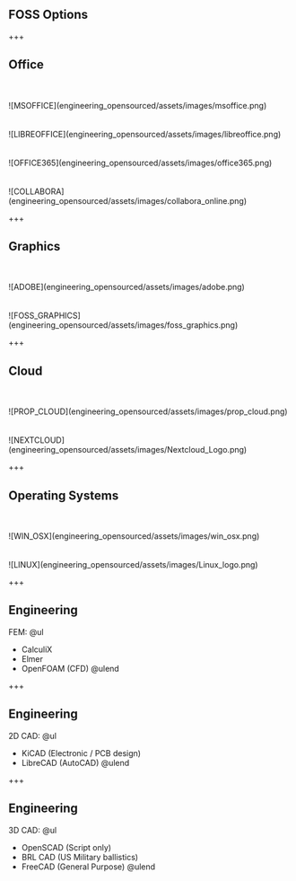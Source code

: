 [/]: # "what_open_source_engineering"

## FOSS Options

+++

## Office

<div class="left-50">
<br><br>
![MSOFFICE](engineering_opensourced/assets/images/msoffice.png)
</div>

<div class="right-50">
<br><br>
![LIBREOFFICE](engineering_opensourced/assets/images/libreoffice.png)
</div>

<div class="left-50">
<br><br>
![OFFICE365](engineering_opensourced/assets/images/office365.png)
</div>

<div class="right-50">
<br><br>
![COLLABORA](engineering_opensourced/assets/images/collabora_online.png)
</div>

+++

## Graphics

<div class="left-50">
<br><br>
![ADOBE](engineering_opensourced/assets/images/adobe.png)
</div>

<div class="right-50">
<br><br>
![FOSS_GRAPHICS](engineering_opensourced/assets/images/foss_graphics.png)
</div>

+++

## Cloud

<div class="left-50">
<br><br>
![PROP_CLOUD](engineering_opensourced/assets/images/prop_cloud.png)
</div>

<div class="right-50">
<br><br>
![NEXTCLOUD](engineering_opensourced/assets/images/Nextcloud_Logo.png)
</div>

+++

## Operating Systems

<div class="left-50">
<br><br>
![WIN_OSX](engineering_opensourced/assets/images/win_osx.png)
</div>

<div class="right-50">
<br><br>
![LINUX](engineering_opensourced/assets/images/Linux_logo.png)
</div>

+++

## Engineering

FEM:
@ul
 - CalculiX
 - Elmer
 - OpenFOAM (CFD)
@ulend

+++

## Engineering

2D CAD:
@ul
 - KiCAD (Electronic / PCB design)
 - LibreCAD (AutoCAD)
@ulend

+++

## Engineering

3D CAD:
@ul
 - OpenSCAD (Script only)
 - BRL CAD (US Military ballistics)
 - FreeCAD (General Purpose)
@ulend